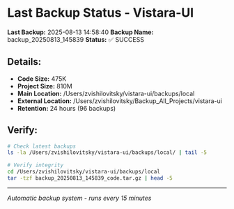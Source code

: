 # Last Backup Status - Vistara-UI

**Last Backup:** 2025-08-13 14:58:40
**Backup Name:** backup_20250813_145839
**Status:** ✅ SUCCESS

## Details:
- **Code Size:** 475K
- **Project Size:** 810M
- **Main Location:** /Users/zvishilovitsky/vistara-ui/backups/local
- **External Location:** /Users/zvishilovitsky/Backup_All_Projects/vistara-ui
- **Retention:** 24 hours (96 backups)

## Verify:
```bash
# Check latest backups
ls -la /Users/zvishilovitsky/vistara-ui/backups/local/ | tail -5

# Verify integrity
cd /Users/zvishilovitsky/vistara-ui/backups/local
tar -tzf backup_20250813_145839_code.tar.gz | head -5
```

---
*Automatic backup system - runs every 15 minutes*
